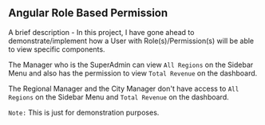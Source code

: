 ## Angular Role Based Permission

A brief description - In this project, I have gone ahead to demonstrate/implement how a User with Role(s)/Permission(s) will be able to view specific components.

The Manager who is the SuperAdmin can view `All Regions` on the Sidebar Menu and also has the permission to view `Total Revenue` on the dashboard.

The Regional Manager and the City Manager don't have access to `All Regions` on the Sidebar Menu and `Total Revenue` on the dashboard.

`Note:` This is just for demonstration purposes.